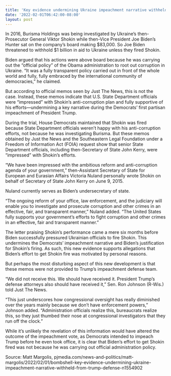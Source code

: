```yaml
---
title: 'Key evidence undermining Ukraine impeachment narrative withheld from Trump defense'
date: '2022-02-01T06:42:00-08:00'
layout: post
---
```


In 2016, Burisma Holdings was being investigated by Ukraine’s then-Prosecutor General Viktor Shokin while then-Vice President Joe Biden’s Hunter sat on the company’s board making $83,000. So Joe Biden threatened to withhold $1 billion in aid to Ukraine unless they fired Shokin.

Biden argued that his actions were above board because he was carrying out the “official policy” of the Obama administration to root out corruption in Ukraine. “It was a fully transparent policy carried out in front of the whole world and fully, fully embraced by the international community of democracies,” he claimed.

But according to official memos seen by Just The News, this is not the case. Instead, these memos indicate that U.S. State Department officials were “impressed” with Shokin’s anti-corruption plan and fully supportive of his efforts—undermining a key narrative during the Democrats’ first partisan impeachment of President Trump.

During the trial, House Democrats maintained that Shokin was fired because State Department officials weren’t happy with his anti-corruption efforts, not because he was investigating Burisma. But these memos obtained by Just the News and the Southeastern Legal Foundation under a Freedom of Information Act (FOIA) request show that senior State Department officials, including then-Secretary of State John Kerry, were “impressed” with Shokin’s efforts.

“We have been impressed with the ambitious reform and anti-corruption agenda of your government,” then-Assistant Secretary of State for European and Eurasian Affairs Victoria Nuland personally wrote Shokin on behalf of Secretary of State John Kerry on June 9, 2015.

Nuland currently serves as Biden’s undersecretary of state.

“The ongoing reform of your office, law enforcement, and the judiciary will enable you to investigate and prosecute corruption and other crimes in an effective, fair, and transparent manner,” Nuland added. “The United States fully supports your government’s efforts to fight corruption and other crimes in an effective, fair and transparent manner.”

The letter praising Shokin’s performance came a mere six months before Biden successfully pressured Ukrainian officials to fire Shokin. This undermines the Democrats’ impeachment narrative and Biden’s justification for Shokin’s firing. As such, this new evidence supports allegations that Biden’s effort to get Shokin fire was motivated by personal reasons.

But perhaps the most disturbing aspect of this new development is that these memos were not provided to Trump’s impeachment defense team.

“We did not receive this. We should have received it. President Trump’s defense attorneys also should have received it,” Sen. Ron Johnson (R-Wis.) told Just The News.

“This just underscores how congressional oversight has really diminished over the years mainly because we don’t have enforcement powers,” Johnson added. “Administration officials realize this, bureaucrats realize this, so they just thumbed their nose at congressional investigators that they run off the clock.”

While it’s unlikely the revelation of this information would have altered the outcome of the impeachment vote, as Democrats intended to impeach Trump before he even took office, it is clear that Biden’s effort to get Shokin fired was not because he was carrying out official administration policy.

Source: Matt Margolis, pjmedia.com/news-and-politics/matt-margolis/2022/02/01/bombshell-key-evidence-undermining-ukraine-impeachment-narrative-withheld-from-trump-defense-n1554902